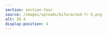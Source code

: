 ```yaml
---
section: section-four
source: /images/uploads/bifuracted-fr-5.png
alt: IR 4
display-position: 4
---
```

